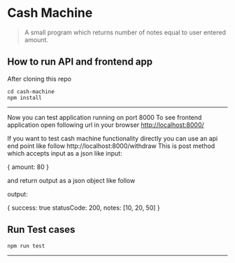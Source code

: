 # Cash Machine

> A small program which returns number of notes equal to user entered amount.

## How to run API and frontend app

After cloning this repo
```
cd cash-machine
npm install

```
---
Now you can test application running on port 8000
To see frontend application open following url in your browser
[http://localhost:8000/](http://localhost:8000/)


If you want to test cash machine functionality directly you can use an api end point like follow
http://localhost:8000/withdraw
This is post method which accepts input as a json like 
input:

{
amount: 80
}

and return output as a json object like follow

output: 

{
	success: true
	statusCode: 200,
	notes: [10, 20, 50]
}

## Run Test cases
``` 
npm run test

```

---